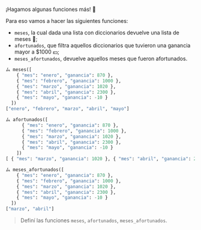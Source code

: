 ¡Hagamos algunas funciones más! :muscle:

Para eso vamos a hacer las siguientes funciones:

* `meses`, la cual dada una lista con diccionarios devuelve una lista de meses :calendar:;
* `afortunados`, que filtra aquellos diccionarios que tuvieron una ganancia mayor a $1000 :dollar:;
* `meses_afortunados`, devuelve aquellos meses que fueron afortunados.

```python
ム meses([
    { "mes": "enero", "ganancia": 870 }, 
    { "mes": "febrero", "ganancia": 1000 }, 
    { "mes": "marzo", "ganancia": 1020 }, 
    { "mes": "abril", "ganancia": 2300 }, 
    { "mes": "mayo", "ganancia": -10 }
  ])
["enero", "febrero", "marzo", "abril", "mayo"]

ム afortunados([
      { "mes": "enero", "ganancia": 870 }, 
      { "mes": "febrero", "ganancia": 1000 }, 
      { "mes": "marzo", "ganancia": 1020 }, 
      { "mes": "abril", "ganancia": 2300 }, 
      { "mes": "mayo", "ganancia": -10 }
    ])
[ { "mes": "marzo", "ganancia": 1020 }, { "mes": "abril", "ganancia": 2300 }]

ム meses_afortunados([
    { "mes": "enero", "ganancia": 870 }, 
    { "mes": "febrero", "ganancia": 1000 }, 
    { "mes": "marzo", "ganancia": 1020 }, 
    { "mes": "abril", "ganancia": 2300 }, 
    { "mes": "mayo", "ganancia": -10 }
  ])
["marzo", "abril"]
```
> Definí las funciones `meses`, `afortunados`, `meses_afortunados`.
